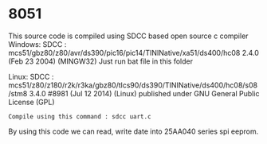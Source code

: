 # 8051
This source code is compiled using SDCC based open source c compiler 
Windows:
	SDCC : mcs51/gbz80/z80/avr/ds390/pic16/pic14/TININative/xa51/ds400/hc08 2.4.0 (Feb 23 2004) (MINGW32)
	Just run bat file in this folder

Linux:
	SDCC : mcs51/z80/z180/r2k/r3ka/gbz80/tlcs90/ds390/TININative/ds400/hc08/s08/stm8 3.4.0 #8981 (Jul 12 2014) (Linux)
	published under GNU General Public License (GPL)

	Compile using this command : sdcc uart.c

	
By using this code we can read, write date into 25AA040 series spi eeprom.

